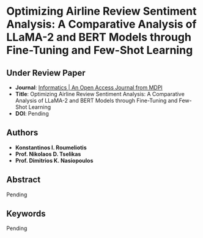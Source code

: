 # Optimizing Airline Review Sentiment Analysis: A Comparative Analysis of LLaMA-2 and BERT Models through Fine-Tuning and Few-Shot Learning

## Under Review Paper
* **Journal**: [Informatics | An Open Access Journal from MDPI](https://www.mdpi.com/journal/informatics)
* **Title**: Optimizing Airline Review Sentiment Analysis: A Comparative Analysis of LLaMA-2 and BERT Models through Fine-Tuning and Few-Shot Learning
* **DOI**: Pending

## Authors
* **Konstantinos I. Roumeliotis**
* **Prof. Nikolaos D. Tselikas**
* **Prof. Dimitrios K. Nasiopoulos**

## Abstract
Pending

## Keywords
Pending

